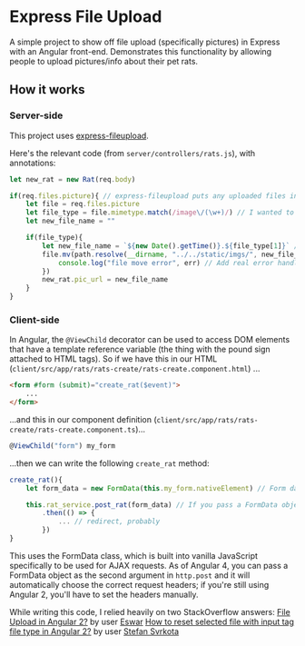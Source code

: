 # Express File Upload

A simple project to show off file upload (specifically pictures) in Express with an Angular front-end.  Demonstrates this functionality by allowing people to upload pictures/info about their pet rats.

## How it works

### Server-side

This project uses [express-fileupload](https://www.npmjs.com/package/express-fileupload).

Here's the relevant code (from `server/controllers/rats.js`), with annotations:

```javascript
let new_rat = new Rat(req.body)

if(req.files.picture){ // express-fileupload puts any uploaded files in an object saved under req.files.  In this case, my form has a field named "picture", so the uploaded file is in req.files.picture
	let file = req.files.picture
	let file_type = file.mimetype.match(/image\/(\w+)/) // I wanted to make sure that the uploaded file was actually an image and grab the extension for when I rename the file later.  There's _probably_ a better way to do this, such as by inspecting the file name instead of the mimetype.
	let new_file_name = ""

	if(file_type){
		let new_file_name = `${new Date().getTime()}.${file_type[1]}` // I was concerned that two users would upload files with the same name, so I rename the picture to the Unix time it was received (to the millisecond).  Now there's a potential problem if two images come in at the exact same moment, but that at least seems unlikely.  One solution would be to name the file after the database _id instead (assuming there's exactly one image per database, as in this project)
		file.mv(path.resolve(__dirname, "../../static/imgs/", new_file_name), (err) => { // I could not figure out where express-fileupload saves the uploaded files by default; it certainly doesn't put them anywhere in the project directory.  Best guess is that it's saving them in a temporary folder.  In any case, to actually access the picture again, I have to move it.
			console.log("file move error", err) // Add real error handling here, natch
		})
		new_rat.pic_url = new_file_name
	}
}
```

### Client-side

In Angular, the `@ViewChild` decorator can be used to access DOM elements that have a template reference variable (the thing with the pound sign attached to HTML tags).  So if we have this in our HTML (`client/src/app/rats/rats-create/rats-create.component.html`) ...

```html
<form #form (submit)="create_rat($event)">
	...
</form>
```

...and this in our component definition (`client/src/app/rats/rats-create/rats-create.component.ts`)...

```typescript
@ViewChild("form") my_form
```

...then we can write the following `create_rat` method:

```typescript
create_rat(){
	let form_data = new FormData(this.my_form.nativeElement) // Form data is a type built into vanilla JavaScript, so it doesn't need to be imported

	this.rat_service.post_rat(form_data) // If you pass a FormData object into http.post, Angular 4 will automatically choose the correct headers.
		.then(() => {
			... // redirect, probably
		})
}
```

This uses the FormData class, which is built into vanilla JavaScript specifically to be used for AJAX requests.  As of Angular 4, you can pass a FormData object as the second argument in `http.post` and it will automatically choose the correct request headers; if you're still using Angular 2, you'll have to set the headers manually.

While writing this code, I relied heavily on two StackOverflow answers: 
[File Upload in Angular 2?](https://stackoverflow.com/a/40216616/5749040) by user [Eswar](https://stackoverflow.com/users/4793153/eswar)
[How to reset selected file with input tag file type in Angular 2?](https://stackoverflow.com/a/40165524/5749040) by user [Stefan Svrkota](https://stackoverflow.com/users/6677986/stefan-svrkota)

